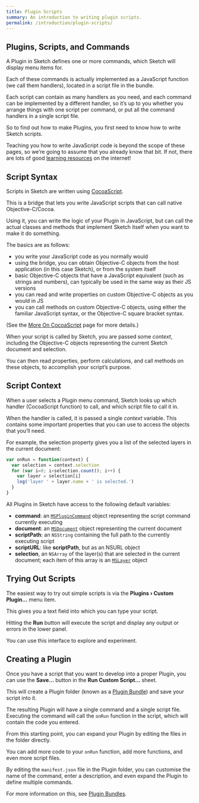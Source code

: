```yaml
---
title: Plugin Scripts
summary: An introduction to writing plugin scripts.
permalink: /introduction/plugin-scripts/
---
```


## Plugins, Scripts, and Commands

A Plugin in Sketch defines one or more commands, which Sketch will display menu items for.

Each of these commands is actually implemented as a JavaScript function (we call them handlers), located in a script file in the bundle.

Each script can contain as many handlers as you need, and each command can be implemented by a different handler, so it’s up to you whether you arrange things with one script per command, or put all the command handlers in a single script file.

So to find out how to make Plugins, you first need to know how to write Sketch scripts.

Teaching you how to write JavaScript code is beyond the scope of these pages, so we’re going to assume that you already know that bit. If not, there are lots of good [learning resources](/resources/) on the internet!

## Script Syntax

Scripts in Sketch are written using [CocoaScript](https://github.com/ccgus/CocoaScript).

This is a bridge that lets you write JavaScript scripts that can call native Objective-C/Cocoa.

Using it, you can write the logic of your Plugin in JavaScript, but can call the actual classes and methods that implement Sketch itself when you want to make it do something.

The basics are as follows:

- you write your JavaScript code as you normally would
- using the bridge, you can obtain Objective-C objects from the host application (in this case Sketch), or from the system itself
- basic Objective-C objects that have a JavaScript equivalent (such as strings and numbers), can typically be used in the same way as their JS versions
- you can read and write properties on custom Objective-C objects as you would in JS
- you can call methods on custom Objective-C objects, using either the familiar JavaScript syntax, or the Objective-C square bracket syntax.

(See the [More On CocoaScript](/introduction/cocoascript/) page for more details.)

When your script is called by Sketch, you are passed some *context*, including the Objective-C objects representing the current Sketch document and selection.

You can then read properties, perform calculations, and call methods on these objects, to accomplish your script’s purpose.

## Script Context

When a user selects a Plugin menu command, Sketch looks up which handler (CocoaScript function) to call, and which script file to call it in.

When the handler is called, it is passed a single *context* variable. This contains some important properties that you can use to access the objects that you’ll need.

For example, the selection property gives you a list of the selected layers in the current document:

```JavaScript
var onRun = function(context) {
  var selection = context.selection
  for (var i=0; i<selection.count(); i++) {
    var layer = selection[i]
    log('layer ' + layer.name + ' is selected.')
  }
}
```

All Plugins in Sketch have access to the following default variables:

- **command**: an [`MSPluginCommand`](/docs/MSPluginCommand/) object representing the script command currently executing
- **document**: an [`MSDocument`](/docs/MSDocument/) object representing the current document
- **scriptPath**: an `NSString` containing the full path to the currently executing script
- **scriptURL**: like **scriptPath**, but as an NSURL object
- **selection**, an `NSArray` of the layer(s) that are selected in the current document; each item of this array is an [`MSLayer`](/docs/MSLayer/) object


## Trying Out Scripts

The easiest way to try out simple scripts is via the **Plugins › Custom Plugin…** menu item.

This gives you a text field into which you can type your script.

Hitting the **Run** button will execute the script and display any output or errors in the lower panel.

You can use this interface to explore and experiment.

## Creating a Plugin

Once you have a script that you want to develop into a proper Plugin, you can use the **Save…** button in the **Run Custom Script…** sheet.

This will create a Plugin folder (known as a [Plugin Bundle](/introduction/plugin-bundles/)) and save your script into it.

The resulting Plugin will have a single command and a single script file. Executing the command will call the `onRun` function in the script, which will contain the code you entered.

From this starting point, you can expand your Plugin by editing the files in the folder directly.

You can add more code to your `onRun` function, add more functions, and even more script files.

By editing the `manifest.json` file in the Plugin folder, you can customise the name of the command, enter a description, and even expand the Plugin to define multiple commands.

For more information on this, see [Plugin Bundles](/introduction/plugin-bundles/).
